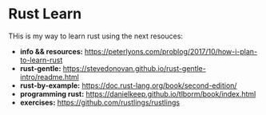 Rust Learn
===

THis is my way to learn rust using the next resouces:

- __info && resources:__ https://peterlyons.com/problog/2017/10/how-i-plan-to-learn-rust
- __rust-gentle:__ https://stevedonovan.github.io/rust-gentle-intro/readme.html
- __rust-by-example:__ https://doc.rust-lang.org/book/second-edition/
- __programming rust:__ https://danielkeep.github.io/tlborm/book/index.html
- __exercises:__ https://github.com/rustlings/rustlings